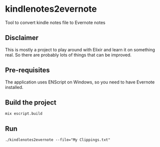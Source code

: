 # kindlenotes2evernote
Tool to convert kindle notes file to Evernote notes

## Disclaimer

This is mostly a project to play around with Elixir and learn it on something real.
So there are probably lots of things that can be improved.

## Pre-requisites

The application uses ENScript on Windows, so you need to have Evernote installed.

## Build the project

```Shell
mix escript.build
```

## Run

```Shell
./kindlenotes2evernote --file="My Clippings.txt"
```